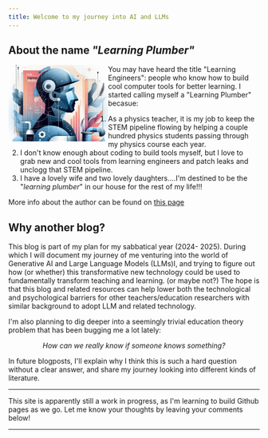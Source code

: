 ```yaml
---
title: Welcome to my journey into AI and LLMs
---
```


## About the name *"Learning Plumber"*

<img src="./assets/images/the-learning-plumber.png" width="200" style = "float: left; margin-right = 1 em"
alt = "an AI generated image of the learning plumber">

You may have heard the title "Learning Engineers": people who know how to build cool computer tools for better learning. I started calling myself a "Learning Plumber" becasue:  
  1. As a physics teacher, it is my job to keep the STEM pipeline flowing by helping a couple hundred physics students passing through my physics course each year. 
  2. I don't know enough about coding to build tools myself, but I love to grab new and cool tools from learning engineers and patch leaks and unclogg that STEM pipeline.
  3. I have a lovely wife and two lovely daughters....I'm destined to be the "*learning plumber*" in our house for the rest of my life!!! 

More info about the author can be found on [this page](./about.md) 
&nbsp;

## Why another blog?

  This blog is part of my plan for my sabbatical year (2024- 2025). During which I will document my journey of me venturing into the world of Generative AI and Large Language Models (LLMs)I, and trying to figure out how (or whether) this transformative new technology could be used to fundamentally transform teaching and learning. (or maybe not?) The hope is that this blog and related resources can help lower both the technological and psychological barriers for other teachers/education researchers with similar background to adopt LLM and related technology.

  I'm also planning to dig deeper into a seemingly trivial education theory problem that has been bugging me a lot lately: 

  <center><em>How can we really know if someone knows something?</em></center>
  
  In future blogposts, I'll explain why I think this is such a hard question without a clear answer, and share my journey looking into different kinds of literature.

---

This site is apparently still a work in progress, as I'm learning to build Github pages as we go. Let me know your thoughts by leaving your comments below!

---
<!--
<script src="https://utteranc.es/client.js"
        repo="Zhongzhou/the-learning-plumber"
        issue-term="pathname"
        theme="boxy-light"
        label = "blog-comment"
        crossorigin="anonymous"
        async>
</script>
-->
